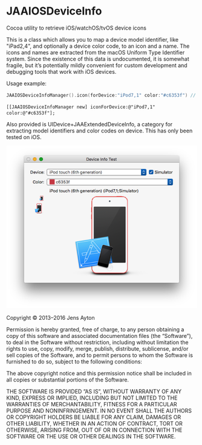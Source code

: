 JAAIOSDeviceInfo
================

Cocoa utility to retrieve iOS/watchOS/tvOS device icons

This is a class which allows you to map a device model identifier, like "iPad2,4", and optionally a device color code, to an icon and a name. The icons and names are extracted from the macOS Uniform Type Identifier system. Since the existence of this data is undocumented, it is somewhat fragile, but it’s potentially mildly convenient for custom development and debugging tools that work with iOS devices.

Usage example:
```swift
JAAIOSDeviceInfoManager().icon(forDevice:"iPod7,1" color:"#c6353f") // NSImage?
```

```objc
[[JAAIOSDeviceInfoManager new] iconForDevice:@"iPod7,1" color:@"#c6353f"];
```

Also provided is UIDevice+JAAExtendedDeviceInfo, a category for extracting model identifiers and color codes on device. This has only been tested on iOS.

![Screen shot of demo application](IOSDeviceInfoTest/screenshot.png)


Copyright © 2013–2016 Jens Ayton

Permission is hereby granted, free of charge, to any person obtaining a copy of this software and associated documentation files (the “Software”), to deal in the Software without restriction, including without limitation the rights to use, copy, modify, merge, publish, distribute, sublicense, and/or sell copies of the Software, and to permit persons to whom the Software is furnished to do so, subject to the following conditions:

The above copyright notice and this permission notice shall be included in all copies or substantial portions of the Software.

THE SOFTWARE IS PROVIDED ”AS IS”, WITHOUT WARRANTY OF ANY KIND, EXPRESS OR IMPLIED, INCLUDING BUT NOT LIMITED TO THE WARRANTIES OF MERCHANTABILITY, FITNESS FOR A PARTICULAR PURPOSE AND NONINFRINGEMENT. IN NO EVENT SHALL THE AUTHORS OR COPYRIGHT HOLDERS BE LIABLE FOR ANY CLAIM, DAMAGES OR OTHER LIABILITY, WHETHER IN AN ACTION OF CONTRACT, TORT OR OTHERWISE, ARISING FROM, OUT OF OR IN CONNECTION WITH THE SOFTWARE OR THE USE OR OTHER DEALINGS IN THE SOFTWARE.
